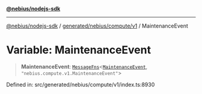 [**@nebius/nodejs-sdk**](../../../../../README.md)

---

[@nebius/nodejs-sdk](../../../../../README.md) / [generated/nebius/compute/v1](../README.md) / MaintenanceEvent

# Variable: MaintenanceEvent

> **MaintenanceEvent**: [`MessageFns`](../../../../../runtime/protos/core/interfaces/MessageFns.md)\<[`MaintenanceEvent`](../interfaces/MaintenanceEvent.md), `"nebius.compute.v1.MaintenanceEvent"`\>

Defined in: src/generated/nebius/compute/v1/index.ts:8930
